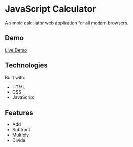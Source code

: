# JavaScript Calculator
A simple calculator web application for all modern browsers.

## Demo
<a href="https://rickscode.github.io/calculator/" rel="nofollow">Live Demo</a>

## Technologies
Built with:
* HTML
* CSS
* JavaScript

## Features
* Add
* Subtract
* Multiply
* Divide
